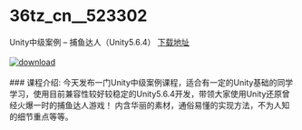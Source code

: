 # 36tz_cn__523302
Unity中级案例 – 捕鱼达人（Unity5.6.4）
[下载地址](http://www.36tz.cn/article/523302 "下载地址")
<br/></br>[![download](http://36tz.cn/muke_img/2018_08_2-17-300x170.png "下载地址")](http://www.36tz.cn/article/523302 "下载地址")
<br/></br>### 课程介绍:
今天发布一门Unity中级案例课程，适合有一定的Unity基础的同学学习，使用目前兼容性较好较稳定的Unity5.6.4开发，带领大家使用Unity还原曾经火爆一时的捕鱼达人游戏！ 内含华丽的素材，通俗易懂的实现方法，不为人知的细节重点等等。


